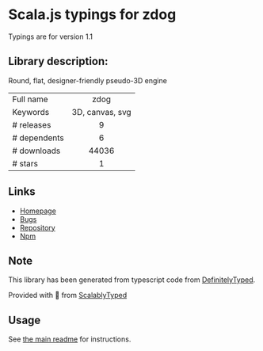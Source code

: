 
# Scala.js typings for zdog

Typings are for version 1.1

## Library description:
Round, flat, designer-friendly pseudo-3D engine

|                    |                 |
| ------------------ | :-------------: |
| Full name          | zdog |
| Keywords           | 3D, canvas, svg |
| # releases         | 9 |
| # dependents       | 6 |
| # downloads        | 44036 |
| # stars            | 1 |

## Links
- [Homepage](https://zzz.dog)
- [Bugs](https://github.com/metafizzy/zdog/issues)
- [Repository](https://github.com/metafizzy/zdog)
- [Npm](https://www.npmjs.com/package/zdog)
    


## Note
This library has been generated from typescript code from [DefinitelyTyped](https://definitelytyped.org).

Provided with :purple_heart: from [ScalablyTyped](https://github.com/oyvindberg/ScalablyTyped)

## Usage
See [the main readme](../../readme.md) for instructions.


